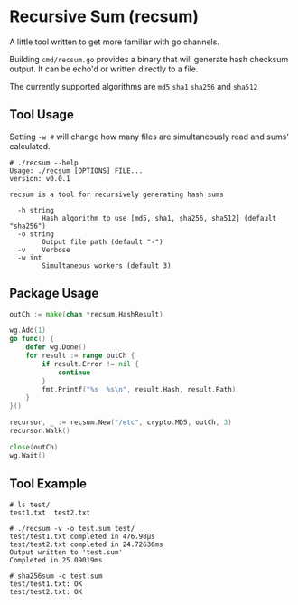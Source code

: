# Recursive Sum (recsum)

A little tool written to get more familiar with go channels.

Building `cmd/recsum.go` provides a binary that will generate hash checksum
output. It can be echo'd or written directly to a file.

The currently supported algorithms are `md5` `sha1` `sha256` and `sha512`

## Tool Usage

Setting `-w #` will change how many files are simultaneously read and sums'
calculated.

```
# ./recsum --help
Usage: ./recsum [OPTIONS] FILE...
version: v0.0.1

recsum is a tool for recursively generating hash sums

  -h string
    	Hash algorithm to use [md5, sha1, sha256, sha512] (default "sha256")
  -o string
    	Output file path (default "-")
  -v	Verbose
  -w int
    	Simultaneous workers (default 3)
```

## Package Usage

```go
outCh := make(chan *recsum.HashResult)

wg.Add(1)
go func() {
	defer wg.Done()
	for result := range outCh {
		if result.Error != nil {
			continue
		}
		fmt.Printf("%s  %s\n", result.Hash, result.Path)
	}
}()

recursor, _ := recsum.New("/etc", crypto.MD5, outCh, 3)
recursor.Walk()

close(outCh)
wg.Wait()
```

## Tool Example

```
# ls test/
test1.txt  test2.txt

# ./recsum -v -o test.sum test/
test/test1.txt completed in 476.98µs
test/test2.txt completed in 24.72636ms
Output written to 'test.sum'
Completed in 25.09019ms

# sha256sum -c test.sum 
test/test1.txt: OK
test/test2.txt: OK
```